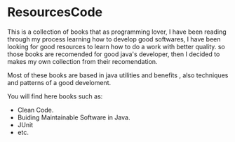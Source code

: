 # ResourcesCode
This is a collection of books that as programming lover, I have been reading through my process learning how to develop good softwares,
I have been looking for good resources to learn how to do a work with better quality. so those books are recomended for good java's developer, then I decided to makes my own collection from their 
recomendation.


Most of these books are based in java utilities and benefits , also techniques and patterns of a good develoment.

You will find here books such as:
* Clean Code.
* Buiding Maintainable Software in Java.
* JUnit
* etc.
